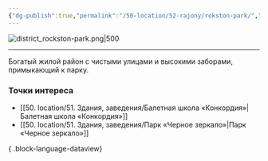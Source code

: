 ```yaml
---
{"dg-publish":true,"permalink":"/50-location/52-rajony/rokston-park/","tags":["локация/район"]}
---
```


![district_rockston-park.png|500](/img/user/90.%20files/district_rockston-park.png)
***
Богатый жилой район с чистыми улицами и высокими заборами, примыкающий к парку. 
### Точки интереса
- [[50. location/51. Здания, заведения/Балетная школа «Конкордия»\|Балетная школа «Конкордия»]]
- [[50. location/51. Здания, заведения/Парк «Черное зеркало»\|Парк «Черное зеркало»]]

{ .block-language-dataview}